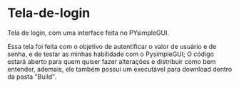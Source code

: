 # Tela-de-login
Tela de login, com uma interface feita no PYsimpleGUI.

Essa tela foi feita com o objetivo de autentificar o valor de usuário e de senha, e de testar as minhas habilidade com o PysimpleGUI;
O código estará aberto para quem quiser fazer alterações e distribuir como bem entender, ademais, ele também possui um executável para download dentro da pasta "Build".

